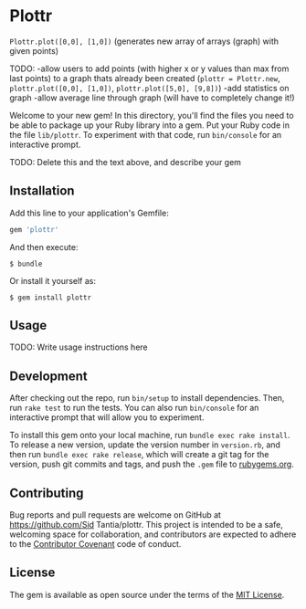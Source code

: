 # Plottr


`Plottr.plot([0,0], [1,0])` (generates new array of arrays (graph) with given points)

TODO:
-allow users to add points (with higher x or y values than max from last points) to a graph thats already been created (`plottr = Plottr.new`, `plottr.plot([0,0], [1,0])`, `plottr.plot([5,0], [9,8])`)
-add statistics on graph
-allow average line through graph (will have to completely change it!)

Welcome to your new gem! In this directory, you'll find the files you need to be able to package up your Ruby library into a gem. Put your Ruby code in the file `lib/plottr`. To experiment with that code, run `bin/console` for an interactive prompt.

TODO: Delete this and the text above, and describe your gem

## Installation

Add this line to your application's Gemfile:

```ruby
gem 'plottr'
```

And then execute:

    $ bundle

Or install it yourself as:

    $ gem install plottr

## Usage

TODO: Write usage instructions here

## Development

After checking out the repo, run `bin/setup` to install dependencies. Then, run `rake test` to run the tests. You can also run `bin/console` for an interactive prompt that will allow you to experiment.

To install this gem onto your local machine, run `bundle exec rake install`. To release a new version, update the version number in `version.rb`, and then run `bundle exec rake release`, which will create a git tag for the version, push git commits and tags, and push the `.gem` file to [rubygems.org](https://rubygems.org).

## Contributing

Bug reports and pull requests are welcome on GitHub at https://github.com/Sid Tantia/plottr. This project is intended to be a safe, welcoming space for collaboration, and contributors are expected to adhere to the [Contributor Covenant](http://contributor-covenant.org) code of conduct.


## License

The gem is available as open source under the terms of the [MIT License](http://opensource.org/licenses/MIT).
